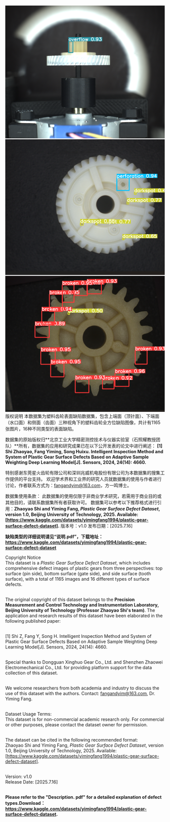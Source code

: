 ![image](https://github.com/fangandyim/Plastic-Gear-Surface-Defect-Dataset/blob/main/sample1.png)
![image](https://github.com/fangandyim/Plastic-Gear-Surface-Defect-Dataset/blob/main/sample2.png)
![image](https://github.com/fangandyim/Plastic-Gear-Surface-Defect-Dataset/blob/main/sample3.png)
版权说明
  本数据集为塑料齿轮表面缺陷数据集，包含上端面（顶针面）、下端面（水口面）和侧面（齿面）三种视角下的塑料齿轮全方位缺陷图像，共计有1165张图片，16种不同类型的表面缺陷。
  
  数据集的原始版权归**北京工业大学精密测控技术与仪器实验室（石照耀教授团队）**所有，数据集的应用和研究成果已在以下公开发表的论文中进行阐述：
  **[1] Shi Zhaoyao, Fang Yiming, Song Huixu. Intelligent Inspection Method and System of Plastic Gear Surface Defects Based on Adaptive Sample Weighting Deep Learning Model[J]. Sensors, 2024, 24(14): 4660.**
  
  特别感谢东莞星火齿轮有限公司和深圳兆威机电股份有限公司为本数据集的搜集工作提供的平台支持。
  欢迎学术界和工业界的研究人员就数据集的使用与作者进行讨论，作者联系方式为：fangandyim@163.com，方一鸣博士。

数据集使用条款：
  此数据集的使用仅限于非商业学术研究，若需用于商业目的或其他目的，请联系数据集所有者获取许可。
  数据集可以参考以下推荐格式进行引用：**Zhaoyao Shi and Yiming Fang, *Plastic Gear Surface Defect Dataset*, version 1.0, Beijing University of Technology, 2025. Available: [https://www.kaggle.com/datasets/yimingfang1994/plastic-gear-surface-defect-dataset].**
  版本号：v1.0
  发布日期：[2025.7.16]

**缺陷类型的详细说明请见“说明.pdf”，下载地址：https://www.kaggle.com/datasets/yimingfang1994/plastic-gear-surface-defect-dataset**

Copyright Notice
<br>This dataset is a *Plastic Gear Surface Defect Dataset*, which includes comprehensive defect images of plastic gears from three perspectives: top surface (pin side), bottom surface (gate side), and side surface (tooth surface), with a total of 1165 images and 16 different types of surface defects.

<br>The original copyright of this dataset belongs to the **Precision Measurement and Control Technology and Instrumentation Laboratory, Beijing University of Technology (Professor Zhaoyao Shi's team)**. The application and research results of this dataset have been elaborated in the following published paper:

<br>[1] Shi Z, Fang Y, Song H. Intelligent Inspection Method and System of Plastic Gear Surface Defects Based on Adaptive Sample Weighting Deep Learning Model[J]. Sensors, 2024, 24(14): 4660.

<br>Special thanks to Dongguan Xinghuo Gear Co., Ltd. and Shenzhen Zhaowei Electromechanical Co., Ltd. for providing platform support for the data collection of this dataset.

<br>We welcome researchers from both academia and industry to discuss the use of this dataset with the authors. Contact: fangandyim@163.com, Dr. Yiming Fang.

<br>Dataset Usage Terms:
<br>This dataset is for non-commercial academic research only. For commercial or other purposes, please contact the dataset owner for permission.

<br>The dataset can be cited in the following recommended format:
<br>Zhaoyao Shi and Yiming Fang, *Plastic Gear Surface Defect Dataset*, version 1.0, Beijing University of Technology, 2025. Available: [https://www.kaggle.com/datasets/yimingfang1994/plastic-gear-surface-defect-dataset].

<br>Version: v1.0
<br>Release Date: [2025.7.16]

<br>**Please refer to the "Description. pdf" for a detailed explanation of defect types.Download：https://www.kaggle.com/datasets/yimingfang1994/plastic-gear-surface-defect-dataset.**
